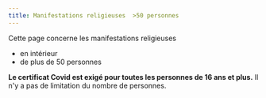 ```yaml
---
title: Manifestations religieuses  >50 personnes
---
```


Cette page concerne les manifestations religieuses

- en intérieur
- de plus de 50 personnes

**Le certificat Covid est exigé pour toutes les personnes de 16 ans et plus.**
Il n'y a pas de limitation du nombre de personnes.